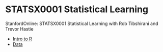 # STATSX0001 Statistical Learning
 StanfordOnline: STATSX0001 Statistical Learning with Rob Tibshirani and Trevor Hastie
 
 * [Intro to R](Intro%20to%20R)
 * [Data](Data)
